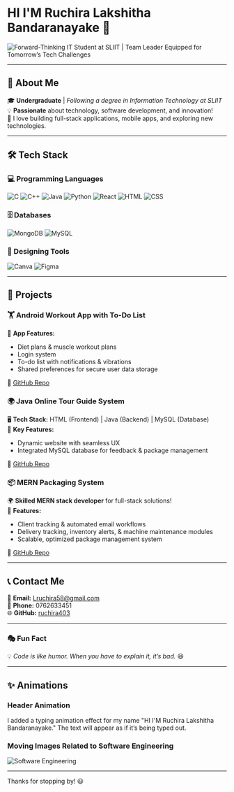 # HI I'M Ruchira Lakshitha Bandaranayake 👋

![Forward-Thinking IT Student at SLIIT | Team Leader Equipped for Tomorrow’s Tech Challenges](https://source.unsplash.com/1600x500/?software,engineering,technology)

---

## 🚀 About Me

🎓 **Undergraduate** | *Following a degree in Information Technology at SLIIT*  
💡 **Passionate** about technology, software development, and innovation!  
📌 I love building full-stack applications, mobile apps, and exploring new technologies.

---

## 🛠️ Tech Stack

### 💻 Programming Languages
![C](https://img.shields.io/badge/C-00599C?style=for-the-badge&logo=c&logoColor=white)
![C++](https://img.shields.io/badge/C++-00599C?style=for-the-badge&logo=c%2B%2B&logoColor=white)
![Java](https://img.shields.io/badge/Java-ED8B00?style=for-the-badge&logo=java&logoColor=white)
![Python](https://img.shields.io/badge/Python-3776AB?style=for-the-badge&logo=python&logoColor=white)
![React](https://img.shields.io/badge/React-20232A?style=for-the-badge&logo=react&logoColor=61DAFB)
![HTML](https://img.shields.io/badge/HTML5-E34F26?style=for-the-badge&logo=html5&logoColor=white)
![CSS](https://img.shields.io/badge/CSS3-1572B6?style=for-the-badge&logo=css3&logoColor=white)

### 🗄️ Databases
![MongoDB](https://img.shields.io/badge/MongoDB-4EA94B?style=for-the-badge&logo=mongodb&logoColor=white)
![MySQL](https://img.shields.io/badge/MySQL-4479A1?style=for-the-badge&logo=mysql&logoColor=white)

### 🎨 Designing Tools
![Canva](https://img.shields.io/badge/Canva-00C4CC?style=for-the-badge&logo=canva&logoColor=white)
![Figma](https://img.shields.io/badge/Figma-F24E1E?style=for-the-badge&logo=figma&logoColor=white)

---

## 📌 Projects

### 🏋️ Android Workout App with To-Do List
📱 **App Features:**
- Diet plans & muscle workout plans
- Login system
- To-do list with notifications & vibrations
- Shared preferences for secure user data storage

🔗 [GitHub Repo](https://github.com/ruchira403/Android-Application-workout-app-with-the-Todo-list-)

### 🌍 Java Online Tour Guide System
🖥️ **Tech Stack:** HTML (Frontend) | Java (Backend) | MySQL (Database)  
📌 **Key Features:**
- Dynamic website with seamless UX
- Integrated MySQL database for feedback & package management

🔗 [GitHub Repo](https://github.com/ruchira403/Java-project-online-tour-guide-system-)

### 📦 MERN Packaging System
🌍 **Skilled MERN stack developer** for full-stack solutions!  
🚀 **Features:**
- Client tracking & automated email workflows
- Delivery tracking, inventory alerts, & machine maintenance modules
- Scalable, optimized package management system

🔗 [GitHub Repo](https://github.com/ruchira403/Mern-Project-Packaging-System-)

---

## 📞 Contact Me
📧 **Email:** Lruchira58@gmail.com  
📱 **Phone:** 0762633451  
🌐 **GitHub:** [ruchira403](https://github.com/ruchira403)  

---

### 🎭 Fun Fact
💡 *Code is like humor. When you have to explain it, it’s bad.* 😆

---

## ✨ Animations

### Header Animation
I added a typing animation effect for my name "HI I'M Ruchira Lakshitha Bandaranayake." The text will appear as if it’s being typed out.

### Moving Images Related to Software Engineering
![Software Engineering](https://source.unsplash.com/1600x500/?software,engineering,technology)

---

Thanks for stopping by! 😃
